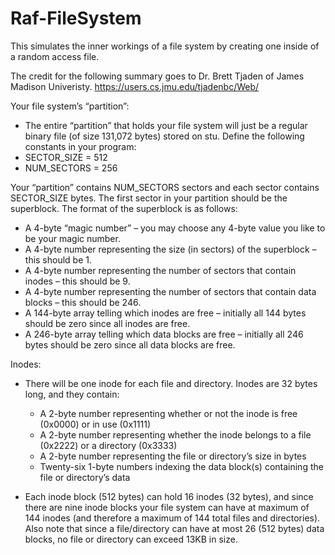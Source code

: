 # Raf-FileSystem
This simulates the inner workings of a file system by creating one inside of a random access file.

The credit for the following summary goes to Dr. Brett Tjaden of James Madison Univeristy.
https://users.cs.jmu.edu/tjadenbc/Web/

Your file system’s “partition”:

- The entire “partition” that holds your file system will just be a regular binary file (of size 131,072 bytes) stored on stu. Define the following constants in your program:
- SECTOR_SIZE = 512 
- NUM_SECTORS = 256

Your “partition” contains NUM_SECTORS sectors and each sector contains SECTOR_SIZE bytes. The first sector in your partition should be the superblock. The format of the superblock is as follows:
  - A 4-byte “magic number” – you may choose any 4-byte value you like to be your magic number.
  - A 4-byte number representing the size (in sectors) of the superblock – this should be 1.
  - A 4-byte number representing the number of sectors that contain inodes – this should be 9.
  - A 4-byte number representing the number of sectors that contain data blocks – this should be 246.
  - A 144-byte array telling which inodes are free – initially all 144 bytes should be zero since all inodes are free.
  - A 246-byte array telling which data blocks are free – initially all 246 bytes should be zero since all data blocks are free.

Inodes:
- There will be one inode for each file and directory. Inodes are 32 bytes long, and they contain:
  - A 2-byte number representing whether or not the inode is free (0x0000) or in use (0x1111)
  - A 2-byte number representing whether the inode belongs to a file (0x2222) or a directory (0x3333)
  - A 2-byte number representing the file or directory’s size in bytes
  - Twenty-six 1-byte numbers indexing the data block(s) containing the file or directory’s data

- Each inode block (512 bytes) can hold 16 inodes (32 bytes), and since there are nine inode blocks your file system can have at maximum of 144 inodes (and therefore a maximum of 144 total files and directories). Also note that since a file/directory can have at most 26 (512 bytes) data blocks, no file or directory can exceed 13KB in size.
